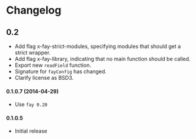 # Changelog

## 0.2

* Add flag x-fay-strict-modules, specifying modules that should get a
  strict wrapper.
* Add flag x-fay-library, indicating that no main function should be
  called.
* Export new `readField` function.
* Signature for `fayConfig` has changed.
* Clarify license as BSD3.

#### 0.1.0.7 (2014-04-29)

* Use `fay 0.20`

#### 0.1.0.5

* Initial release
